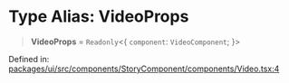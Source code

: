 # Type Alias: VideoProps

> **VideoProps** = `Readonly`\<\{ `component`: `VideoComponent`; \}\>

Defined in: [packages/ui/src/components/StoryComponent/components/Video.tsx:4](https://github.com/laruss/react-text-game/blob/ebc985d74d2d38c34169b7426a7d28520cf19743/packages/ui/src/components/StoryComponent/components/Video.tsx#L4)

